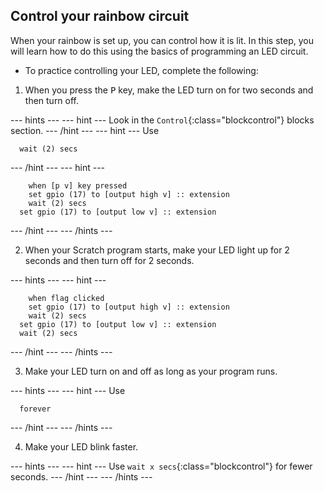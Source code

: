 ## Control your rainbow circuit

When your rainbow is set up, you can control how it is lit. In this step, you will learn how to do this using the basics of programming an LED circuit. 

+ To practice controlling your LED, complete the following:

1) When you press the <kbd>P</kbd> key, make the LED turn on for two seconds and then turn off.

--- hints ---
--- hint ---
Look in the `Control`{:class="blockcontrol"} blocks section.
--- /hint ---
--- hint ---
Use
```blocks
  wait (2) secs
```
--- /hint ---
--- hint ---
```blocks  
	when [p v] key pressed
	set gpio (17) to [output high v] :: extension
	wait (2) secs
  set gpio (17) to [output low v] :: extension
```
--- /hint ---
--- /hints ---

2) When your Scratch program starts, make your LED light up for 2 seconds and then turn off for 2 seconds.

--- hints ---
--- hint ---
```blocks  
	when flag clicked
	set gpio (17) to [output high v] :: extension
	wait (2) secs
  set gpio (17) to [output low v] :: extension
  wait (2) secs
```
--- /hint ---
--- /hints ---

3) Make your LED turn on and off as long as your program runs.

--- hints ---
--- hint ---
Use
```blocks
  forever
```
--- /hint ---
--- /hints ---

4) Make your LED blink faster.

--- hints ---
--- hint ---
Use `wait x secs`{:class="blockcontrol"} for fewer seconds.
--- /hint ---
--- /hints ---
